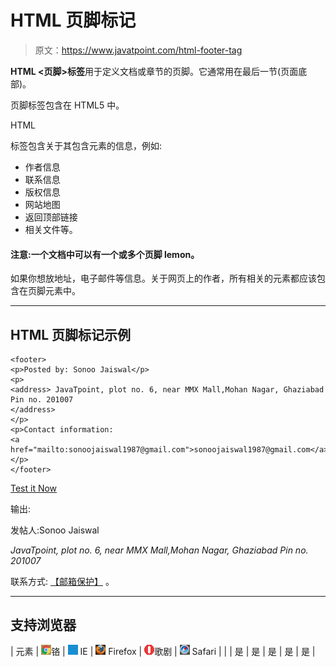 # HTML 页脚标记

> 原文：<https://www.javatpoint.com/html-footer-tag>

**HTML <页脚>标签**用于定义文档或章节的页脚。它通常用在最后一节(页面底部)。

页脚标签包含在 HTML5 中。

HTML

<footer>标签包含关于其包含元素的信息，例如:</footer>

*   作者信息
*   联系信息
*   版权信息
*   网站地图
*   返回顶部链接
*   相关文件等。

#### 注意:一个文档中可以有一个或多个页脚 lemon。

如果你想放地址，电子邮件等信息。关于网页上的作者，所有相关的元素都应该包含在页脚元素中。

* * *

## HTML 页脚标记示例

```
<footer>
<p>Posted by: Sonoo Jaiswal</p>
<p> 
<address> JavaTpoint, plot no. 6, near MMX Mall,Mohan Nagar, Ghaziabad Pin no. 201007 
</address> 
</p>
<p>Contact information: 
<a href="mailto:sonoojaiswal1987@gmail.com">sonoojaiswal1987@gmail.com</a>.
</p>
</footer>

```

[Test it Now](https://www.javatpoint.com/oprweb/test.jsp?filename=htmlfootertag1)

输出:

<footer>

发帖人:Sonoo Jaiswal

<address>JavaTpoint, plot no. 6, near MMX Mall,Mohan Nagar, Ghaziabad Pin no. 201007</address>

联系方式: [【邮箱保护】](/cdn-cgi/l/email-protection#bbc8d4d5d4d4d1dad2c8ccdad78a82838cfbdcd6dad2d795d8d4d6) 。

</footer>

* * *

## 支持浏览器

| 元素 | ![chrome browser](img/4fbdc93dc2016c5049ed108e7318df19.png)铬 | ![ie browser](img/83dd23df1fe8373fd5bf054b2c1dd88b.png) IE | ![firefox browser](img/4f001fff393888a8a807ed29b28145d1.png) Firefox | ![opera browser](img/6cad4a592cc69a052056a0577b4aac65.png)歌剧 | ![safari browser](img/a0f6a9711a92203c5dc5c127fe9c9fca.png) Safari |
|  | 是 | 是 | 是 | 是 | 是 |